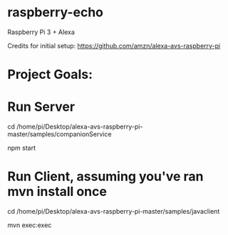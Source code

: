# raspberry-echo
Raspberry Pi 3 + Alexa

Credits for initial setup: https://github.com/amzn/alexa-avs-raspberry-pi

# Project Goals:


# Run Server
cd /home/pi/Desktop/alexa-avs-raspberry-pi-master/samples/companionService

npm start

# Run Client, assuming you've ran mvn install once
cd /home/pi/Desktop/alexa-avs-raspberry-pi-master/samples/javaclient

mvn exec:exec 



